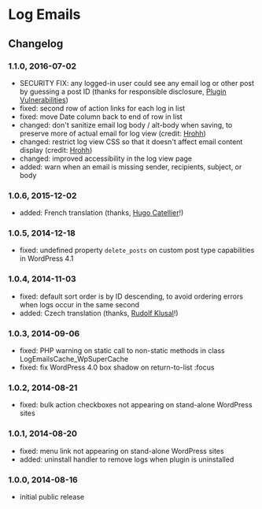 # Log Emails

## Changelog

### 1.1.0, 2016-07-02

* SECURITY FIX: any logged-in user could see any email log or other post by guessing a post ID (thanks for responsible disclosure, [Plugin Vulnerabilities](https://www.pluginvulnerabilities.com/))
* fixed: second row of action links for each log in list
* fixed: move Date column back to end of row in list
* changed: don't sanitize email log body / alt-body when saving, to preserve more of actual email for log view (credit: [Hrohh](https://wordpress.org/support/profile/hrohh))
* changed: restrict log view CSS so that it doesn't affect email content display (credit: [Hrohh](https://wordpress.org/support/profile/hrohh))
* changed: improved accessibility in the log view page
* added: warn when an email is missing sender, recipients, subject, or body

### 1.0.6, 2015-12-02

* added: French translation (thanks, [Hugo Catellier](http://www.eticweb.ca/)!)

### 1.0.5, 2014-12-18

* fixed: undefined property `delete_posts` on custom post type capabilities in WordPress 4.1

### 1.0.4, 2014-11-03

* fixed: default sort order is by ID descending, to avoid ordering errors when logs occur in the same second
* added: Czech translation (thanks, [Rudolf Klusal](http://www.klusik.cz/)!)

### 1.0.3, 2014-09-06

* fixed: PHP warning on static call to non-static methods in class LogEmailsCache_WpSuperCache
* fixed: fix WordPress 4.0 box shadow on return-to-list :focus

### 1.0.2, 2014-08-21

* fixed: bulk action checkboxes not appearing on stand-alone WordPress sites

### 1.0.1, 2014-08-20

* fixed: menu link not appearing on stand-alone WordPress sites
* added: uninstall handler to remove logs when plugin is uninstalled

### 1.0.0, 2014-08-16

* initial public release
